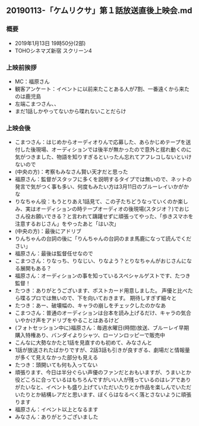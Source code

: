 20190113-「ケムリクサ」第１話放送直後上映会.md
-----

### 概要

* 2019年1月13日 19時50分(2部)
* TOHOシネマズ新宿 スクリーン4

### 上映前挨拶

* MC：福原さん
* 観客アンケート：イベントに以前来たことある人が7割、一番遠くから来たのは鹿児島
* 左端こまつさん、、
* まだ1話しかやってないから喋れないことだらけ

### 上映会後

* こまつさん：はじめからオーディオりんで応募した、あらかじめテープを送付した後現場、オーディションでは後半が無かったので意外と揺れ動くのに気がつきました、物語を知りすぎるといったん忘れてアフレコしないといけないので
* (中央の方)：考察もみなさん賢い天才だと思った
* 福原さん：監督がスタッフに多くを説明するタイプでは無いので、ネットの発言で気がつく事も多い、何度もみたい方は3月11日のブルーレイいかがかな
* りなちゃん役：もうとりあえ1話見て、この子たちどうなっていくのか楽しみ、実はオーディションの時テープオーディオの後現場(スタジオ？)でおじさん役お願いできる？と言われて躊躇せずに頑張ってやった、「歩きスマホを注意するおじさん」をやったあと「はい次」
* (中央の方)：最後にアドリブ
* りんちゃんの台詞の後に「りんちゃんの台詞のまま馬鹿になって読んでください」
* 福原さん：最後は監督任せなので
* こまつさん：りなっち、りなじい、りなよう？とりなちゃんがおじさんになる展開もある？
* 福原さん：オーディションの事を知っているスペシャルゲストです、たつき監督！
* たつき：ありがとうございます、ポストカード用意しました。 声優と比べたら喋るプロでは無いので、下を向いておきます。 期待しすぎず細々と
* たつき：あー、破壊幅の、キャラの崩しをチェックしたのかなあ
* こまつさん：普通のオーディションは台本を読み上げるだけ、キャラの気合いやかけ声をアドリブをやることはあるけど
* (フォトセッション中に)福原さん：毎週水曜日(時間)放送、ブルーレイ早期購入特権あり、バンダイよりシャツ、ローソンロッピーで販売中
* こんなに大勢なかたと1話を見直すのも初めて、みなさんと
* 1話が放送されたばかりですが、2話3話も引きが良すぎる、劇場だと情報量が多くて見えなかった部分も見える
* たつき：頭開いても何も入ってない
* 頑張ります、今日は半分ぐらい声優のファンだとおもいますが、うまいとか役どころに合っているはもちろんですがいい人が残っているのはレアでありがたいなと、イベントも盛り上げていただいたりとか作品を楽しんでいただいたりとか結構レアだと思います、ぼくらはなるべく落とさないように頑張ります
* 福原さん：イベント以上となるます
* みなさん：ありがとうございました
